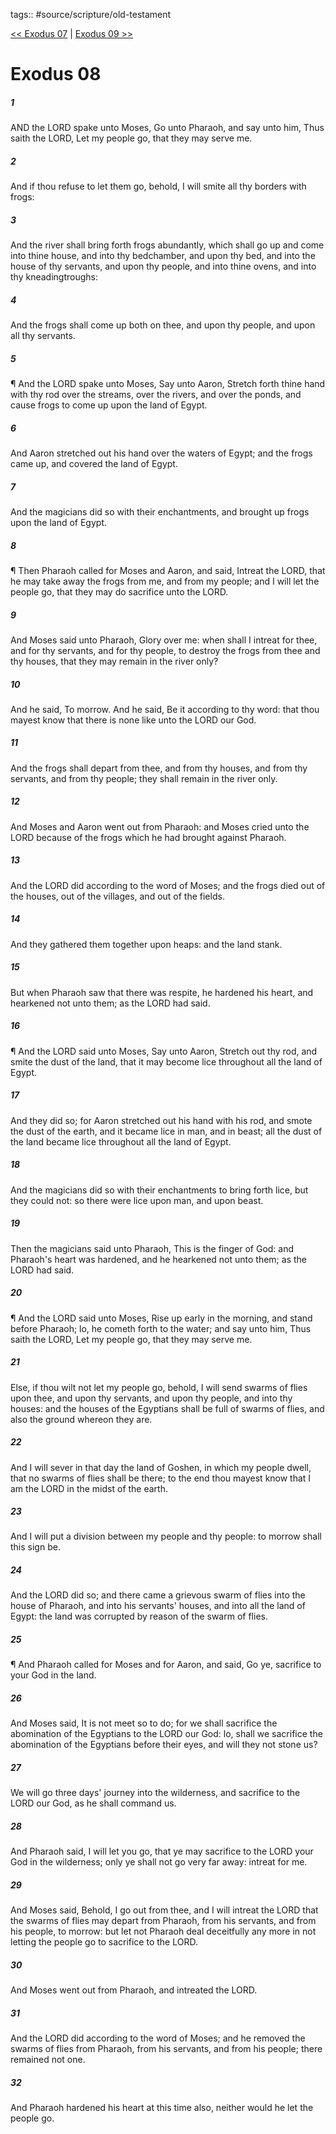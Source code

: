 tags:: #source/scripture/old-testament

[<< Exodus 07](/old-testament/02_Exodus/Exodus_07.md) | [Exodus 09 >>](/old-testament/02_Exodus/Exodus_09.md)

# Exodus 08

##### 1

AND the LORD spake unto Moses, Go unto Pharaoh, and say unto him, Thus saith the LORD, Let my people go, that they may serve me.

##### 2

And if thou refuse to let them go, behold, I will smite all thy borders with frogs:

##### 3

And the river shall bring forth frogs abundantly, which shall go up and come into thine house, and into thy bedchamber, and upon thy bed, and into the house of thy servants, and upon thy people, and into thine ovens, and into thy kneadingtroughs:

##### 4

And the frogs shall come up both on thee, and upon thy people, and upon all thy servants.

##### 5

¶ And the LORD spake unto Moses, Say unto Aaron, Stretch forth thine hand with thy rod over the streams, over the rivers, and over the ponds, and cause frogs to come up upon the land of Egypt.

##### 6

And Aaron stretched out his hand over the waters of Egypt; and the frogs came up, and covered the land of Egypt.

##### 7

And the magicians did so with their enchantments, and brought up frogs upon the land of Egypt.

##### 8

¶ Then Pharaoh called for Moses and Aaron, and said, Intreat the LORD, that he may take away the frogs from me, and from my people; and I will let the people go, that they may do sacrifice unto the LORD.

##### 9

And Moses said unto Pharaoh, Glory over me: when shall I intreat for thee, and for thy servants, and for thy people, to destroy the frogs from thee and thy houses, that they may remain in the river only?

##### 10

And he said, To morrow. And he said, Be it according to thy word: that thou mayest know that there is none like unto the LORD our God.

##### 11

And the frogs shall depart from thee, and from thy houses, and from thy servants, and from thy people; they shall remain in the river only.

##### 12

And Moses and Aaron went out from Pharaoh: and Moses cried unto the LORD because of the frogs which he had brought against Pharaoh.

##### 13

And the LORD did according to the word of Moses; and the frogs died out of the houses, out of the villages, and out of the fields.

##### 14

And they gathered them together upon heaps: and the land stank.

##### 15

But when Pharaoh saw that there was respite, he hardened his heart, and hearkened not unto them; as the LORD had said.

##### 16

¶ And the LORD said unto Moses, Say unto Aaron, Stretch out thy rod, and smite the dust of the land, that it may become lice throughout all the land of Egypt.

##### 17

And they did so; for Aaron stretched out his hand with his rod, and smote the dust of the earth, and it became lice in man, and in beast; all the dust of the land became lice throughout all the land of Egypt.

##### 18

And the magicians did so with their enchantments to bring forth lice, but they could not: so there were lice upon man, and upon beast.

##### 19

Then the magicians said unto Pharaoh, This is the finger of God: and Pharaoh's heart was hardened, and he hearkened not unto them; as the LORD had said.

##### 20

¶ And the LORD said unto Moses, Rise up early in the morning, and stand before Pharaoh; lo, he cometh forth to the water; and say unto him, Thus saith the LORD, Let my people go, that they may serve me.

##### 21

Else, if thou wilt not let my people go, behold, I will send swarms of flies upon thee, and upon thy servants, and upon thy people, and into thy houses: and the houses of the Egyptians shall be full of swarms of flies, and also the ground whereon they are.

##### 22

And I will sever in that day the land of Goshen, in which my people dwell, that no swarms of flies shall be there; to the end thou mayest know that I am the LORD in the midst of the earth.

##### 23

And I will put a division between my people and thy people: to morrow shall this sign be.

##### 24

And the LORD did so; and there came a grievous swarm of flies into the house of Pharaoh, and into his servants' houses, and into all the land of Egypt: the land was corrupted by reason of the swarm of flies.

##### 25

¶ And Pharaoh called for Moses and for Aaron, and said, Go ye, sacrifice to your God in the land.

##### 26

And Moses said, It is not meet so to do; for we shall sacrifice the abomination of the Egyptians to the LORD our God: lo, shall we sacrifice the abomination of the Egyptians before their eyes, and will they not stone us?

##### 27

We will go three days' journey into the wilderness, and sacrifice to the LORD our God, as he shall command us.

##### 28

And Pharaoh said, I will let you go, that ye may sacrifice to the LORD your God in the wilderness; only ye shall not go very far away: intreat for me.

##### 29

And Moses said, Behold, I go out from thee, and I will intreat the LORD that the swarms of flies may depart from Pharaoh, from his servants, and from his people, to morrow: but let not Pharaoh deal deceitfully any more in not letting the people go to sacrifice to the LORD.

##### 30

And Moses went out from Pharaoh, and intreated the LORD.

##### 31

And the LORD did according to the word of Moses; and he removed the swarms of flies from Pharaoh, from his servants, and from his people; there remained not one.

##### 32

And Pharaoh hardened his heart at this time also, neither would he let the people go.
